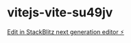 # vitejs-vite-su49jv

[Edit in StackBlitz next generation editor ⚡️](https://stackblitz.com/~/github.com/privateschoolaccount/vitejs-vite-su49jv)
